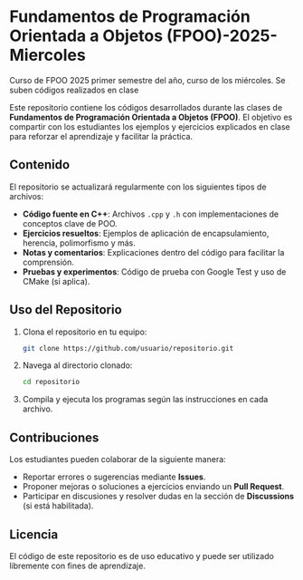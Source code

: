 # Fundamentos de Programación Orientada a Objetos (FPOO)-2025-Miercoles
Curso de FPOO 2025 primer semestre del año, curso de los miércoles. Se suben códigos realizados en clase

Este repositorio contiene los códigos desarrollados durante las clases de **Fundamentos de Programación Orientada a Objetos (FPOO)**.
El objetivo es compartir con los estudiantes los ejemplos y ejercicios explicados en clase para reforzar el aprendizaje y facilitar la práctica.

## Contenido
El repositorio se actualizará regularmente con los siguientes tipos de archivos:
- **Código fuente en C++**: Archivos `.cpp` y `.h` con implementaciones de conceptos clave de POO.
- **Ejercicios resueltos**: Ejemplos de aplicación de encapsulamiento, herencia, polimorfismo y más.
- **Notas y comentarios**: Explicaciones dentro del código para facilitar la comprensión.
- **Pruebas y experimentos**: Código de prueba con Google Test y uso de CMake (si aplica).

## Uso del Repositorio
1. Clona el repositorio en tu equipo:
   ```bash
   git clone https://github.com/usuario/repositorio.git
   ```
2. Navega al directorio clonado:
   ```bash
   cd repositorio
   ```
3. Compila y ejecuta los programas según las instrucciones en cada archivo.

## Contribuciones
Los estudiantes pueden colaborar de la siguiente manera:
- Reportar errores o sugerencias mediante **Issues**.
- Proponer mejoras o soluciones a ejercicios enviando un **Pull Request**.
- Participar en discusiones y resolver dudas en la sección de **Discussions** (si está habilitada).

## Licencia
El código de este repositorio es de uso educativo y puede ser utilizado libremente con fines de aprendizaje.



